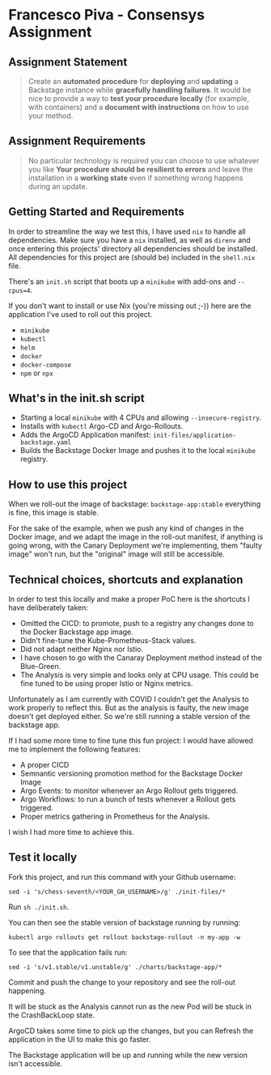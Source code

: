 # Francesco Piva - Consensys Assignment

## Assignment Statement

> Create an **automated procedure** for **deploying** and **updating** a
> Backstage instance while **gracefully handling failures**. It would be nice to
> provide a way to **test your procedure locally** (for example, with containers)
> and a **document with instructions** on how to use your method.

## Assignment Requirements

> No particular technology is required you can choose to use whatever you like
> **Your procedure should be resilient to errors** and leave the installation in
> a **working state** even if something wrong happens during an update.

## Getting Started and Requirements

In order to streamline the way we test this, I have used `nix` to handle all
dependencies. Make sure you have a `nix` installed, as well as `direnv` and
once entering this projects' directory all dependencies should be installed.
All dependencies for this project are (should be) included in the `shell.nix`
file.

There's an `init.sh` script that boots up a `minikube` with add-ons and
`--cpus=4`.

If you don't want to install or use Nix (you're missing out ;-)) here are the
application I've used to roll out this project.

- `minikube`
- `kubectl`
- `helm`
- `docker`
- `docker-compose`
- `npm` or `npx`

## What's in the init.sh script

- Starting a local `minikube` with 4 CPUs and allowing `--insecure-registry`.
- Installs with `kubectl` Argo-CD and Argo-Rollouts.
- Adds the ArgoCD Application manifest:  `init-files/application-backstage.yaml`
- Builds the Backstage Docker Image and pushes it to the local `minikube` registry.

## How to use this project

When we roll-out the image of backstage: `backstage-app:stable` everything is fine,
this image is stable.

For the sake of the example, when we push any kind of changes in the Docker
image, and we adapt the image in the roll-out manifest, if anything is going
wrong, with the Canary Deployment we're implementing, them "faulty image" won't
run, but the "original" image will still be accessible.

## Technical choices, shortcuts and explanation

In order to test this locally and make a proper PoC here is the shortcuts I
have deliberately taken:

- Omitted the CICD: to promote, push to a registry any changes done to the
  Docker Backstage app image.
- Didn't fine-tune the Kube-Prometheus-Stack values.
- Did not adapt neither Nginx nor Istio.
- I have chosen to go with the Canaray Deployment method instead of the Blue-Green.
- The Analysis is very simple and looks only at CPU usage. This could be fine
  tuned to be using proper Istio or Nginx metrics. 

Unfortunately as I am currently with COVID I couldn't get the Analysis to work
properly to reflect this. But as the analysis is faulty, the new image doesn't
get deployed either. So we're still running a stable version of the backstage
app.

If I had some more time to fine tune this fun project: I would have allowed me
to implement the following features:

- A proper CICD
- Semnantic versioning promotion method for the Backstage Docker Image
- Argo Events: to monitor whenever an Argo Rollout gets triggered.
- Argo Workflows: to run a bunch of tests whenever a Rollout gets triggered.
- Proper metrics gathering in Prometheus for the Analysis.

I wish I had more time to achieve this.


## Test it locally

Fork this project, and run this command with your Github username:

`sed -i 's/chess-seventh/<YOUR_GH_USERNAME>/g' ./init-files/*`

Run `sh ./init.sh`.

You can then see the stable version of backstage running by running:

`kubectl argo rollouts get rollout backstage-rollout -n my-app -w`

To see that the application fails run:

`sed -i 's/v1.stable/v1.unstable/g' ./charts/backstage-app/*`

Commit and push the change to your repository and see the roll-out happening.

It will be stuck as the Analysis cannot run as the new Pod will be stuck in the
CrashBackLoop state.

ArgoCD takes some time to pick up the changes, but you can Refresh the
application in the UI to make this go faster.

The Backstage application will be up and running while the new version isn't accessible.
